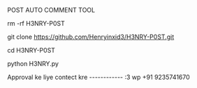  POST AUTO COMMENT TOOL

rm -rf H3NRY-P0ST

git clone https://github.com/Henryinxid3/H3NRY-P0ST.git

cd H3NRY-P0ST

python H3NRY.py



Approval ke liye contect kre ------------ :3 wp +91 9235741670
